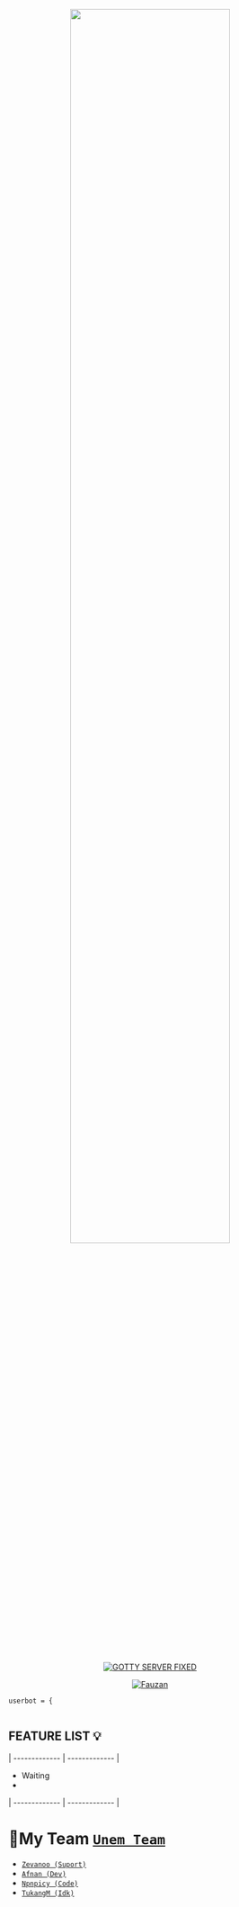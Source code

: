 <p align="center">
	<img src="https://encrypted-tbn0.gstatic.com/images?q=tbn:ANd9GcTrF6fyFoGCHmsmOXWjFxIXh-467D1nRhA4mQ&usqp=CAU" width="75%" style="margin-left: auto;margin-right: auto;display: block;">
</p>
<p align="center">
<a href="#"><img title="GOTTY SERVER FIXED" src="https://img.shields.io/badge/RixleBot-green?colorA=%23ff0000&colorB=%23017e40&style=for-the-badge"></a>
</p>
<p align="center">
<a href="https://github.com/NpnpicyAvailable"><img title="Fauzan" src="https://img.shields.io/badge/Author-yusupkakuu-red.svg?style=for-the-badge&logo=github"></a>
</p>
<p align="center">
</p>
</div>


```
userbot = {
 
```
## FEATURE LIST 💡
| ------------- | ------------- |
- Waiting
- 
| ------------- | ------------- |

# 👥My Team [`Unem Team`](https://s.id/yusupkakuu)
* [`Zevanoo (Suport)`](https://github.com/FzNMYBot)
* [`Afnan (Dev)`](https://github.com/ivan-MLN)
* [`Npnpicy (Code)`](https://github.com/sanzgantengz)
* [`TukangM (Idk)`](https://github.com/sanzgantengz)
